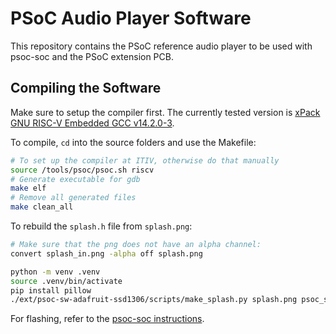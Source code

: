 # PSoC Audio Player Software

This repository contains the PSoC reference audio player to be used with psoc-soc and the PSoC extension PCB.

## Compiling the Software

Make sure to setup the compiler first. The currently tested version is [xPack GNU RISC-V Embedded GCC v14.2.0-3](https://github.com/xpack-dev-tools/riscv-none-elf-gcc-xpack/releases/tag/v14.2.0-3).

To compile, `cd` into the source folders and use the Makefile:
```bash
# To set up the compiler at ITIV, otherwise do that manually
source /tools/psoc/psoc.sh riscv
# Generate executable for gdb
make elf
# Remove all generated files
make clean_all
```

To rebuild the `splash.h` file from `splash.png`:
```bash
# Make sure that the png does not have an alpha channel:
convert splash_in.png -alpha off splash.png

python -m venv .venv
source .venv/bin/activate
pip install pillow
./ext/psoc-sw-adafruit-ssd1306/scripts/make_splash.py splash.png psoc_splash > splash.h
```

For flashing, refer to the [psoc-soc instructions](https://github.com/kit-kch/psoc-soc/).
